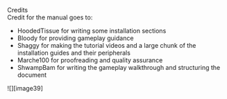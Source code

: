 Credits  
Credit for the manual goes to:

- HoodedTissue for writing some installation sections  
- Bloody for providing gameplay guidance  
- Shaggy for making the tutorial videos and a large chunk of the installation guides and their peripherals  
- Marche100 for proofreading and quality assurance  
- ShwampBam for writing the gameplay walkthrough and structuring the document

![][image39] 
